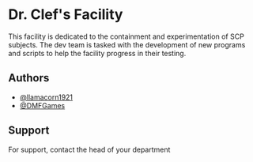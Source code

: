 
# Dr. Clef's Facility

This facility is dedicated to the containment and experimentation of SCP subjects. The dev team is tasked with the development of new programs and scripts to help the facility progress in their testing.




## Authors

- [@llamacorn1921](https://www.github.com/llamacorn1921)
- [@DMFGames](https://github.com/GKraz)


## Support

For support, contact the head of your department

